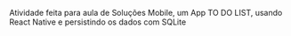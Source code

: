 Atividade feita para aula de Soluções Mobile, um App TO DO LIST, usando React Native e persistindo os dados com SQLite
